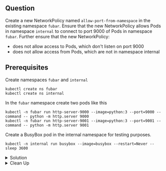 ## Question

Create a new NetworkPolicy named `allow-port-from-namespace` in the existing namespace `fubar`.
Ensure that the new NetworkPolicy allows Pods in namespace `internal` to connect to port 9000 of Pods in namespace `fubar`.
Further ensure that the new NetworkPolicy:
- does not allow access to Pods, which don't listen on port 9000
- does not allow access from Pods, which are not in namespace internal

## Prerequisites

Create namespaces `fubar` and `internal`

```
kubectl create ns fubar
kubectl create ns internal
```

In the `fubar` namespace create two pods like this

```
kubectl -n fubar run http-server-9000 --image=python:3 --port=9000 --command -- python -m http.server 9000
kubectl -n fubar run http-server-9001 --image=python:3 --port=9001 --command -- python -m http.server 9001
```

Create a BusyBox pod in the internal namespace for testing purposes. 

```
kubectl -n internal run busybox --image=busybox --restart=Never -- sleep 3600
```

<details>
<summary> Solution</summary>

Create the required NetworkPolicy. Remember, during the exam you’re allowed to refer to the Kubernetes documentation. 

```
apiVersion: networking.k8s.io/v1
kind: NetworkPolicy
metadata:
  name: allow-port-from-namespace
  namespace: fubar
spec:
  podSelector: {}
  policyTypes:
  - Ingress
  ingress:
  - from:
    - namespaceSelector:
        matchLabels:
          kubernetes.io/metadata.name: internal
    ports:
      - protocol: TCP
        port: 9000

```

```
kubectl apply -f network-policy.yaml
```

Time to test the solution

```
kubectl -n internal exec -it busybox -- telnet <POD IP http-server-9000> 9000
```
Must be to able to connect.

```
kubectl -n internal exec -it busybox -- telnet <POD IP http-server-9001> 9001
```

Unable to connect.
</details>

<details>
<summary> Clean Up</summary>

```
kubectl delete pod http-server-9000 -n fubar
kubectl delete pod http-server-9001 -n fubar
kubectl delete pod busybox -n internal
```